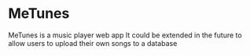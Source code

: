 # MeTunes
MeTunes is a music player web app
It could be extended in the future to allow users to upload their own songs to a database
